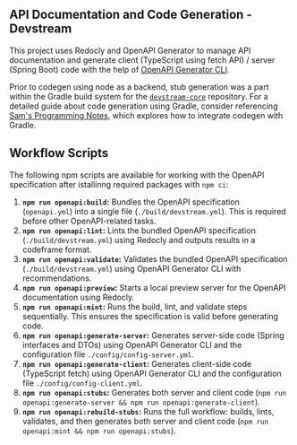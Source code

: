 ## API Documentation and Code Generation - Devstream

This project uses Redocly and OpenAPI Generator to manage API documentation and generate client (TypeScript using fetch API) / server (Spring Boot) code with the help of [OpenAPI Generator CLI](https://openapi-generator.tech/docs/generators).


Prior to codegen using node as a backend, stub generation was a part within the Gradle build system for the [`devstream-core`](https://github.com/AdityaMayukhSom/devstream-core) repository. For a detailed guide about code generation using Gradle, consider referencing [Sam's Programming Notes](https://blog.samzhu.dev/2021/05/26/How-to-automatically-generate-interface-and-Data-Transfer-Object-from-OpenAPI-yaml-file/), which explores how to integrate codegen with Gradle.


## Workflow Scripts

The following npm scripts are available for working with the OpenAPI specification after istallinng required packages with `npm ci`:

1.   **`npm run openapi:build`:** Bundles the OpenAPI specification (`openapi.yml`) into a single file (`./build/devstream.yml`). This is required before other OpenAPI-related tasks.
2.   **`npm run openapi:lint`:** Lints the bundled OpenAPI specification (`./build/devstream.yml`) using Redocly and outputs results in a codeframe format.
3.   **`npm run openapi:validate`:** Validates the bundled OpenAPI specification (`./build/devstream.yml`) using OpenAPI Generator CLI with recommendations.
4.   **`npm run openapi:preview`:** Starts a local preview server for the OpenAPI documentation using Redocly.
5.   **`npm run openapi:mint`:** Runs the build, lint, and validate steps sequentially. This ensures the specification is valid before generating code.
6.   **`npm run openapi:generate-server`:** Generates server-side code (Spring interfaces and DTOs) using OpenAPI Generator CLI and the configuration file `./config/config-server.yml`.
7.   **`npm run openapi:generate-client`:** Generates client-side code (TypeScript fetch) using OpenAPI Generator CLI and the configuration file `./config/config-client.yml`.
8.   **`npm run openapi:stubs`:** Generates both server and client code (`npm run openapi:generate-server && npm run openapi:generate-client`).
9.   **`npm run openapi:rebuild-stubs`:** Runs the full workflow: builds, lints, validates, and then generates both server and client code (`npm run openapi:mint && npm run openapi:stubs`).